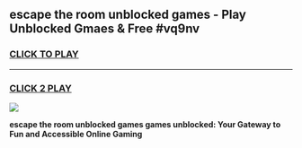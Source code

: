 
## escape the room unblocked games - Play Unblocked Gmaes & Free #vq9nv
<h3>
<a href="https://news.freeplayer.one?title=escape_the_room_unblocked_games&ref=03M">CLICK TO PLAY</a></h3>
<hr>

<h3>
<a href="https://news.freeplayer.one?title=escape_the_room_unblocked_games&ref=03M">CLICK 2 PLAY</a>
  
</h3>

<a href="https://news.freeplayer.one?title=escape_the_room_unblocked_games&ref=03M"><img src="https://clearcache.store/games.png"></a>


**escape the room unblocked games games unblocked: Your Gateway to Fun and Accessible Online Gaming**

